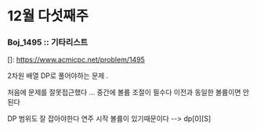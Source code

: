 # 12월 다섯째주



### Boj_1495 :: 기타리스트 

[]: https://www.acmicpc.net/problem/1495

2차원 배열 DP로 풀어야하는 문제 . 

처음에 문제를 잘못접근했다 ... 중간에 볼륨 조절이 필수다 이전과 동일한 볼륨이면 안된다

DP 범위도 잘 잡아야한다 연주 시작 볼륨이 있기때문이다 --> dp\[0][S]

